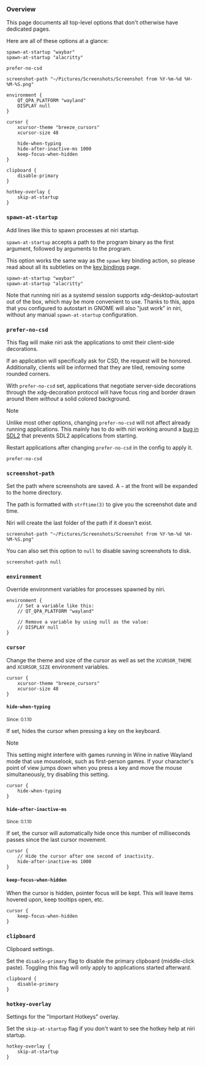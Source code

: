 ### Overview

This page documents all top-level options that don't otherwise have dedicated pages.

Here are all of these options at a glance:

```kdl
spawn-at-startup "waybar"
spawn-at-startup "alacritty"

prefer-no-csd

screenshot-path "~/Pictures/Screenshots/Screenshot from %Y-%m-%d %H-%M-%S.png"

environment {
    QT_QPA_PLATFORM "wayland"
    DISPLAY null
}

cursor {
    xcursor-theme "breeze_cursors"
    xcursor-size 48

    hide-when-typing
    hide-after-inactive-ms 1000
    keep-focus-when-hidden
}

clipboard {
    disable-primary
}

hotkey-overlay {
    skip-at-startup
}
```

### `spawn-at-startup`

Add lines like this to spawn processes at niri startup.

`spawn-at-startup` accepts a path to the program binary as the first argument, followed by arguments to the program.

This option works the same way as the `spawn` key binding action, so please read about all its subtleties on the [key bindings](./Configuration:-Key-Bindings.md) page.

```kdl
spawn-at-startup "waybar"
spawn-at-startup "alacritty"
```

Note that running niri as a systemd session supports xdg-desktop-autostart out of the box, which may be more convenient to use.
Thanks to this, apps that you configured to autostart in GNOME will also "just work" in niri, without any manual `spawn-at-startup` configuration.

### `prefer-no-csd`

This flag will make niri ask the applications to omit their client-side decorations.

If an application will specifically ask for CSD, the request will be honored.
Additionally, clients will be informed that they are tiled, removing some rounded corners.

With `prefer-no-csd` set, applications that negotiate server-side decorations through the xdg-decoration protocol will have focus ring and border drawn around them *without* a solid colored background.

> [!NOTE]
> Unlike most other options, changing `prefer-no-csd` will not affect already running applications.
> This mainly has to do with niri working around a [bug in SDL2](https://github.com/libsdl-org/SDL/issues/8173) that prevents SDL2 applications from starting.
>
> Restart applications after changing `prefer-no-csd` in the config to apply it.

```kdl
prefer-no-csd
```

### `screenshot-path`

Set the path where screenshots are saved.
A `~` at the front will be expanded to the home directory.

The path is formatted with `strftime(3)` to give you the screenshot date and time.

Niri will create the last folder of the path if it doesn't exist.

```kdl
screenshot-path "~/Pictures/Screenshots/Screenshot from %Y-%m-%d %H-%M-%S.png"
```

You can also set this option to `null` to disable saving screenshots to disk.

```kdl
screenshot-path null
```

### `environment`

Override environment variables for processes spawned by niri.

```kdl
environment {
    // Set a variable like this:
    // QT_QPA_PLATFORM "wayland"

    // Remove a variable by using null as the value:
    // DISPLAY null
}
```

### `cursor`

Change the theme and size of the cursor as well as set the `XCURSOR_THEME` and `XCURSOR_SIZE` environment variables.

```kdl
cursor {
    xcursor-theme "breeze_cursors"
    xcursor-size 48
}
```

#### `hide-when-typing`

<sup>Since: 0.1.10</sup>

If set, hides the cursor when pressing a key on the keyboard.

> [!NOTE]
> This setting might interfere with games running in Wine in native Wayland mode that use mouselook, such as first-person games.
> If your character's point of view jumps down when you press a key and move the mouse simultaneously, try disabling this setting.

```kdl
cursor {
    hide-when-typing
}
```

#### `hide-after-inactive-ms`

<sup>Since: 0.1.10</sup>

If set, the cursor will automatically hide once this number of milliseconds passes since the last cursor movement.

```kdl
cursor {
    // Hide the cursor after one second of inactivity.
    hide-after-inactive-ms 1000
}
```

#### `keep-focus-when-hidden`

When the cursor is hidden, pointer focus will be kept. This will leave items hovered upon, keep tooltips open, etc.

```kdl
cursor {
    keep-focus-when-hidden
}
```

### `clipboard`

Clipboard settings.

Set the `disable-primary` flag to disable the primary clipboard (middle-click paste).
Toggling this flag will only apply to applications started afterward.

```kdl
clipboard {
    disable-primary
}
```

### `hotkey-overlay`

Settings for the "Important Hotkeys" overlay.

Set the `skip-at-startup` flag if you don't want to see the hotkey help at niri startup.

```kdl
hotkey-overlay {
    skip-at-startup
}
```
